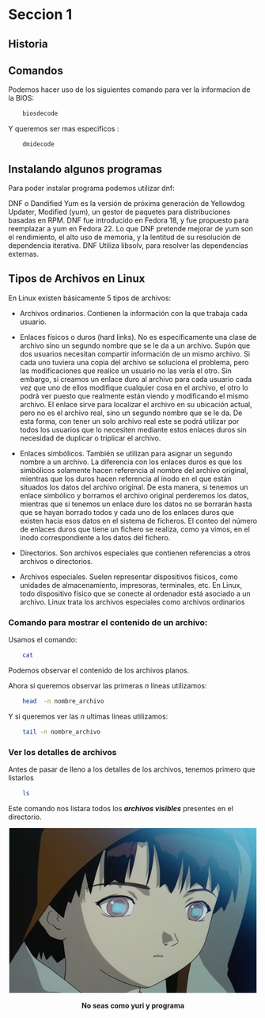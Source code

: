# Seccion 1




## Historia






## Comandos 


Podemos hacer uso de los siguientes comando para ver la informacion de la BIOS:

``` bash
	biosdecode	
```


Y queremos ser mas especificos :

``` bash
	dmidecode	
```


## Instalando algunos programas

Para poder instalar programa podemos utilizar dnf:

DNF o Dandified Yum es la versión de próxima generación de Yellowdog Updater, Modified (yum), un gestor de paquetes para distribuciones basadas en RPM. DNF fue introducido en Fedora 18, y fue propuesto para reemplazar a yum en Fedora 22. Lo que DNF pretende mejorar de yum son el rendimiento, el alto uso de memoria, y la lentitud de su resolución de dependencia iterativa. DNF Utiliza libsolv, para resolver las dependencias externas.



## Tipos de Archivos en Linux

En Linux existen básicamente 5 tipos de archivos:

* Archivos ordinarios. Contienen la información con la que trabaja cada usuario.

* Enlaces físicos o duros (hard links). No es específicamente una clase de archivo sino un segundo nombre que se le da a un archivo. Supón que dos usuarios necesitan compartir información de un mismo archivo. Si cada uno tuviera una copia del archivo se soluciona el problema, pero las modificaciones que realice un usuario no las vería el otro. Sin embargo, si creamos un enlace duro al archivo para cada usuario cada vez que uno de ellos modifique cualquier cosa en el archivo, el otro lo podrá ver puesto que realmente están viendo y modificando el mismo archivo. El enlace sirve para localizar el archivo en su ubicación actual, pero no es el archivo real, sino un segundo nombre que se le da. De esta forma, con tener un solo archivo real este se podrá utilizar por todos los usuarios que lo necesiten mediante estos enlaces duros sin necesidad de duplicar o triplicar el archivo.

* Enlaces simbólicos. También se utilizan para asignar un segundo nombre a un archivo. La diferencia con los enlaces duros es que los simbólicos solamente hacen referencia al nombre del archivo original, mientras que los duros hacen referencia al inodo en el que están situados los datos del archivo original. De esta manera, si tenemos un enlace simbólico y borramos el archivo original perderemos los datos, mientras que si tenemos un enlace duro los datos no se borrarán hasta que se hayan borrado todos y cada uno de los enlaces duros que existen hacia esos datos en el sistema de ficheros. El conteo del número de enlaces duros que tiene un fichero se realiza, como ya vimos, en el inodo correspondiente a los datos del fichero.

* Directorios. Son archivos especiales que contienen referencias a otros archivos o directorios.

* Archivos especiales. Suelen representar dispositivos físicos, como unidades de almacenamiento, impresoras, terminales, etc. En Linux, todo dispositivo físico que se conecte al ordenador está asociado a un archivo. Linux trata los archivos especiales como archivos ordinarios




### Comando para mostrar el contenido de un archivo:

Usamos el comando:

``` bash
	cat	
```
Podemos observar el contenido de los archivos planos.

Ahora si queremos observar las primeras _n_ lineas utilizamos:

``` bash
	head  -n nombre_archivo	
```

Y si queremos ver las _n_ ultimas lineas utilizamos:


``` bash
	tail -n nombre_archivo 			
```

### Ver los detalles de archivos 

Antes de pasar de lleno a los detalles de los archivos, tenemos primero que listarlos

``` bash
	ls 			
```
Este comando nos listara todos los **_archivos visibles_** presentes en el directorio.





<p align="center">
  <img src="https://raw.githubusercontent.com/Zavaleta-Bueno/Linux/gh-pages/lain-1.gif"/>
  <center><b> No seas como yuri y programa </b></center> 
</p>














